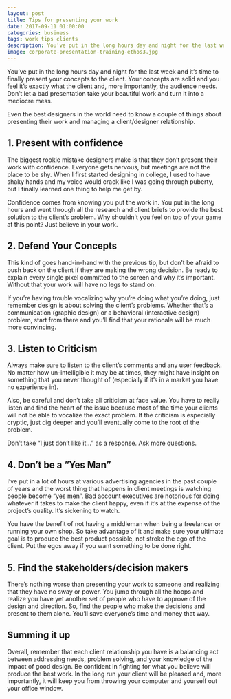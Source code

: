 ```yaml
---
layout: post
title: Tips for presenting your work
date: 2017-09-11 01:00:00
categories: business
tags: work tips clients
description: You've put in the long hours day and night for the last week and it's time to finally present your concepts to the client.
image: corporate-presentation-training-ethos3.jpg
---
```


You’ve put in the long hours day and night for the last week and it’s time to finally present your concepts to the client. Your concepts are solid and you feel it’s exactly what the client and, more importantly, the audience needs. Don’t let a bad presentation take your beautiful work and turn it into a mediocre mess.

Even the best designers in the world need to know a couple of things about presenting their work and managing a client/designer relationship.

## 1. Present with confidence

The biggest rookie mistake designers make is that they don’t present their work with confidence. Everyone gets nervous, but meetings are not the place to be shy. When I first started designing in college, I used to have shaky hands and my voice would crack like I was going through puberty, but I finally learned one thing to help me get by.

Confidence comes from knowing you put the work in. You put in the long hours and went through all the research and client briefs to provide the best solution to the client’s problem. Why shouldn’t you feel on top of your game at this point? Just believe in your work.

## 2. Defend Your Concepts

This kind of goes hand-in-hand with the previous tip, but don’t be afraid to push back on the client if they are making the wrong decision. Be ready to explain every single pixel committed to the screen and why it’s important. Without that your work will have no legs to stand on.

If you’re having trouble vocalizing why you’re doing what you’re doing, just remember design is about solving the client’s problems. Whether that’s a communication (graphic design) or a behavioral (interactive design) problem, start from there and you’ll find that your rationale will be much more convincing.

## 3. Listen to Criticism

Always make sure to listen to the client’s comments and any user feedback. No matter how un-intelligible it may be at times, they might have insight on something that you never thought of (especially if it’s in a market you have no experience in).

Also, be careful and don’t take all criticism at face value. You have to really listen and find the heart of the issue because most of the time your clients will not be able to vocalize the exact problem. If the criticism is especially cryptic, just dig deeper and you’ll eventually come to the root of the problem.

Don’t take “I just don’t like it…” as a response. Ask more questions.

## 4. Don’t be a “Yes Man”

I’ve put in a lot of hours at various advertising agencies in the past couple of years and the worst thing that happens in client meetings is watching people become “yes men”. Bad account executives are notorious for doing whatever it takes to make the client happy, even if it’s at the expense of the project’s quality. It’s sickening to watch.

You have the benefit of not having a middleman when being a freelancer or running your own shop. So take advantage of it and make sure your ultimate goal is to produce the best product possible, not stroke the ego of the client. Put the egos away if you want something to be done right.

## 5. Find the stakeholders/decision makers

There’s nothing worse than presenting your work to someone and realizing that they have no sway or power. You jump through all the hoops and realize you have yet another set of people who have to approve of the design and direction. So, find the people who make the decisions and present to them alone. You’ll save everyone’s time and money that way.

## Summing it up

Overall, remember that each client relationship you have is a balancing act between addressing needs, problem solving, and your knowledge of the impact of good design. Be confident in fighting for what you believe will produce the best work. In the long run your client will be pleased and, more importantly, it will keep you from throwing your computer and yourself out your office window.

